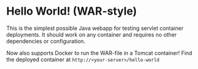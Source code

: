 # Hello World! (WAR-style)

This is the simplest possible Java webapp for testing servlet container deployments. It should work on any container and requires no other dependencies or configuration.

Now also supports Docker to run the WAR-file in a Tomcat container! Find the deployed container at `http://<your-server>/hello-world`
